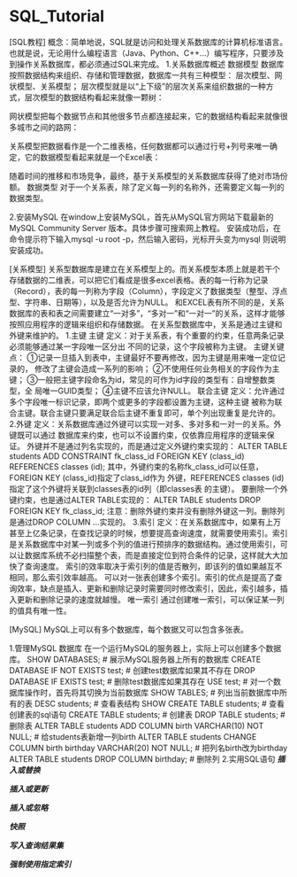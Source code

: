 # SQL_Tutorial

[SQL教程]
 概念：简单地说，SQL就是访问和处理关系数据库的计算机标准语言。也就是说，无论用什么编程语言（Java、Python、C++...）编写程序，只要涉及到操作关系数据库，都必须通过SQL来完成。
1.关系数据库概述
数据模型
数据库按照数据结构来组织、存储和管理数据，数据库一共有三种模型：
层次模型、网状模型、关系模型；
层次模型就是以“上下级”的层次关系来组织数据的一种方式，层次模型的数据结构看起来就像一颗树：

网状模型把每个数据节点和其他很多节点都连接起来，它的数据结构看起来就像很多城市之间的路网：

关系模型把数据看作是一个二维表格，任何数据都可以通过行号+列号来唯一确定，它的数据模型看起来就是一个Excel表：

随着时间的推移和市场竞争，最终，基于关系模型的关系数据库获得了绝对市场份额。
数据类型
对于一个关系表，除了定义每一列的名称外，还需要定义每一列的数据类型。

2.安装MySQL
在window上安装MySQL，首先从MySQL官方网站下载最新的MySQL Community Server	版本。具体步骤可搜索网上教程。
安装成功后，在命令提示符下输入mysql -u root -p，然后输入密码，光标开头变为mysql	则说明安装成功。

[关系模型]
关系型数据库是建立在关系模型上的。而关系模型本质上就是若干个存储数据的二维表，可以把它们看成是很多excel表格。表的每一行称为记录（Record），表的每一列称为字段（Column），字段定义了数据类型（整型、浮点型、字符串、日期等），以及是否允许为NULL。
和EXCEL表有所不同的是，关系数据库的表和表之间需要建立“一对多”，“多对一”和“一对一”的关系，这样才能够按照应用程序的逻辑来组织和存储数据。
在关系型数据库中，关系是通过主键和外键来维护的。
1.主键
主键
定义：对于关系表，有个重要的约束，任意两条记录必须能够通过某一字段唯一区分出	不同的记录，这个字段被称为主键。
主键关键点：
①记录一旦插入到表中，主键最好不要再修改，因为主键是用来唯一定位记录的，	修改了主键会造成一系列的影响；
②不使用任何业务相关的字段作为主键；
③一般把主键字段命名为id，常见的可作为id字段的类型有：自增整数类型，全	局唯一GUID类型；
④主键不应该允许NULL。
联合主键
定义：允许通过多个字段唯一标识记录，即两个或更多的字段都设置为主键，这种主键	被称为联合主键。联合主键只要满足联合后主键不重复即可，单个列出现重复是允许的。
2.外键
定义：关系数据库通过外键可以实现一对多、多对多和一对一的关系。外键既可以通过	数据库来约束，也可以不设置约束，仅依靠应用程序的逻辑来保证。
外键并不是通过列名实现的，而是通过定义外键约束实现的：
ALTER TABLE students
ADD CONSTRAINT fk_class_id
FOREIGN KEY (class_id)
REFERENCES classes (id);
其中，外键约束的名称fk_class_id可以任意，FOREIGN KEY (class_id)指定了class_id作为	外键，REFERENCES classes (id)指定了这个外键将关联到classes表的id列（即classes表	的主键）。
要删除一个外键约束，也是通过ALTER TABLE实现的：
ALTER TABLE students
DROP FOREIGN KEY fk_class_id;
注意：删除外键约束并没有删除外键这一列。删除列是通过DROP COLUMN ...实现的。
3.索引
定义：在关系数据库中，如果有上万甚至上亿条记录，在查找记录的时候，想要提高查询速度，就需要使用索引。索引是关系数据库中对某一列或多个列的值进行预排序的数据结构。通过使用索引，可以让数据库系统不必扫描整个表，而是直接定位到符合条件的记录，这样就大大加快了查询速度。
索引的效率取决于索引列的值是否散列，即该列的值如果越互不相同，那么索引效率越高。
可以对一张表创建多个索引。索引的优点是提高了查询效率，缺点是插入、更新和删除记录时需要同时修改索引，因此，索引越多，插入更新和删除记录的速度就越慢。
唯一索引
通过创建唯一索引，可以保证某一列的值具有唯一性。

[MySQL]
MySQL上可以有多个数据库，每个数据又可以包含多张表。

1.管理MySQL
数据库
在一个运行MySQL的服务器上，实际上可以创建多个数据库。
SHOW DATABASES; # 展示MySQL服务器上所有的数据库
CREATE DATABASE IF NOT EXISTS test; # 创建test数据库如果其不存在
DROP DATABASE IF EXISTS test; # 删除test数据库如果其存在
USE test; # 对一个数据库操作时，首先将其切换为当前数据库
SHOW TABLES; # 列出当前数据库中所有的表
DESC students; # 查看表结构
SHOW CREATE TABLE students; # 查看创建表的sql语句
CREATE TABLE students; # 创建表
DROP TABLE students; # 删除表
ALTER TABLE students ADD COLUMN birth VARCHAR(10) NOT NULL; # 给students表新增一列birth
ALTER TABLE students CHANGE COLUMN birth birthday VARCHAR(20) NOT NULL; # 把列名birth改为birthday
ALTER TABLE students DROP COLUMN birthday; # 删除列
2.实用SQL语句
***插入或替换***

***插入或更新***

***插入或忽略***

***快照***

***写入查询结果集***

***强制使用指定索引***